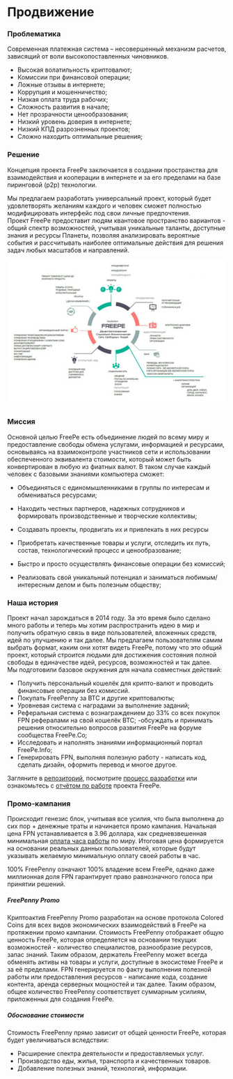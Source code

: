 # Продвижение

### Проблематика

Современная платежная система – несовершенный механизм расчетов, зависящий от воли высокопоставленных чиновников.

* Высокая волатильность криптовалют;
* Комиссии при финансовой операции;
* Ложные отзывы в интернете;
* Коррупция и мошенничество;
* Низкая оплата труда рабочих;
* Сложность развития в начале;
* Нет прозрачности ценообразования;
* Низкий уровень доверия в интернете;
* Низкий КПД разрозненных проектов;
* Сложно находить оптимальные решения;

### Решение

Концепция проекта FreePe заключается в создании пространства для взаимодействия и кооперации в интернете и за его пределами на базе пиринговой \(p2p\) технологии.

Мы предлагаем разработать универсальный проект, который будет удовлетворять желаниям каждого и человек сможет полностью модифицировать интерфейс под свои личные предпочтения.  
Проект FreePe предоставит людям квантовое пространство вариантов - общий спектр возможностей, учитывая уникальные таланты, доступные знания и ресурсы Планеты, позволяя анализировать вероятные события и рассчитывать наиболее оптимальные действия для решения задач любых масштабов и направлений.

![](images/infografica.jpg)

### Миссия

Основной целью FreePe есть объединение людей по всему миру и предоставление свободы обмена услугами, информацией и ресурсами, основываясь на взаимоконтроле участников сети и использовании обеспеченного эквивалента стоимости, который может быть конвертирован в любую из фиатных валют. В таком случае каждый человек с базовыми знаниями компьютера сможет:

* Объединяться с единомышленниками в группы по интересам и обмениваться ресурсами;

* Находить честных партнеров, надежных сотрудников и формировать производственные и творческие коллективы;

* Создавать проекты, продвигать их и привлекать в них ресурсы

* Приобретать качественные товары и услуги, отследить их путь, состав, технологический процесс и ценообразование;

* Быстро и просто осуществлять финансовые операции без комиссий;

* Реализовать свой уникальный потенциал и заниматься любимым/интересным делом и быть полезным обществу;

### Наша история

Проект начал зарождаться в 2014 году. За это время было сделано много работы и теперь мы хотим распространить идею в мир и получить обратную связь в виде пользователей, вложенных средств, идей по улучшению и так далее. Мы предлагаем пользователям самим выбрать формат, каким они хотят видеть FreePe, потому что это общий проект, который строится людьми для достижения состояния полной свободы в единачестве идей, ресурсов, возможностей и так далее.   
Мы подготовили базовое окружения для начала совместных действий:

* Получить персональный кошелёк для крипто-валют и проводить финансовые операции без комиссий. 
* Покупать FreePenny за BTC и другие криптовалюты;
* Уровневая система с наградами за выполнение заданий; 
* Реферальная система с вознаграждением до 33% со всех покупок FPN рефералами на свой кошелёк BTC;
  -обсуждать и принимать решения относительно вопросов развития FreePe на форуме сообщества FreePe.Co;
* Исследовать и наполнять знаниями информационный портал FreePe.Info;
* Генерировать FPN, выполняя полезную работу - написать код, сделать дизайн, оформить перевод и многое другое.

Загляните в [репозиторий](https://github.com/freepe), посмотрите [процесс разработки](https://pintask.me/board/vPsfuf2sawcaDyt6b) или ознакомьтесь с [отчётом по работе](https://goo.gl/ArDg5z) проекта FreePe.

### Промо-кампания

Происходит генезис блок, учитывая все усилия, что была выполнена до сих пор + денежные траты и начинается промо кампания. Начальная цена FPN устанавливается в 3.96 доллара, как средневзвешенная минимальная [оплата часа работы](https://docs.google.com/spreadsheets/d/1qJUdpg92HsaAt8gsHROI2laoGqZe-Heo2fxZcWoDVgY/edit?usp=drive_web) по миру. Итоговая цена формируется на основании реальных данных пользователей, которые будут указывать желаемую минимальную оплату своей работы в час.

100% FreePenny означают 100% владение всем FreePe, однако даже миллионная доля FPN гарантирует право равнозначного голоса при принятии решений.

##### FreePenny Promo

Криптоактив FreePenny Promo разработан на основе протокола Colored Coins для всех видов экономических взаимодействий в FreePe на протяжении промо кампании. Стоимость FreePenny отображает общую ценность FreePe, которая определяется на основании текущих возможностей - количество специалистов, разнообразие ресурсов, запас знаний. Таким образом, держатель FreePenny может всегда обменять активы на товары и услуги, доступные в экосистеме FreePe и за её пределами. FPN генерируется по факту выполнения полезной работы или предоставления ресурсов - написание кода, создание контента, аренда серверных мощностей и так далее. Таким образом, общее количество FreePenny соответствует суммарным усилиям, приложенных для создания FreePe.

##### Обоснование стоимости

Стоимость FreePenny прямо зависит от общей ценности FreePe, которая будет увеличиваться вследствии:

* Расширение спектра деятельности и предоставляемых услуг.
* Производство еды, жилья, транспорта и качественных товаров.
* Добавление полезных знаний, технологий, информации.



